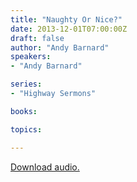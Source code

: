 ```yaml
---
title: "Naughty Or Nice?"
date: 2013-12-01T07:00:00Z
draft: false
author: "Andy Barnard"
speakers:
- "Andy Barnard"

series:
- "Highway Sermons"

books:

topics:

---
```

[Download audio.](https://s3.amazonaws.com/highway/sermons/2013_12/01_Naughty_Or_Nice.mp3)